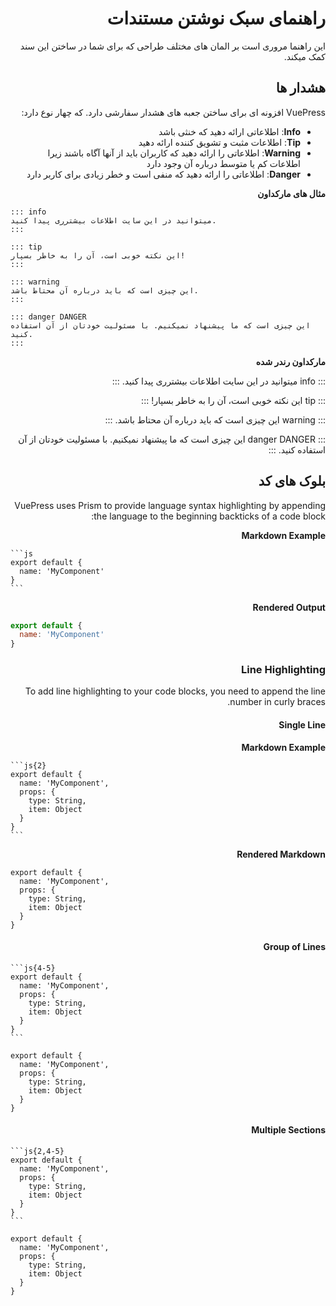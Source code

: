 <div dir="rtl">

# راهنمای سبک نوشتن مستندات

این راهنما مروری است بر المان های مختلف طراحی که برای شما در ساختن این سند کمک میکند. 

## هشدار ها
VuePress افزونه ای برای ساختن جعبه های هشدار سفارشی دارد. که چهار نوع دارد:

- **Info**: اطلاعاتی ارائه دهید که خنثی باشد
- **Tip**: اطلاعات مثبت و تشویق کننده ارائه دهید
- **Warning**: اطلاعاتی را ارائه دهید که کاربران باید از آنها آگاه باشند زیرا اطلاعات کم یا متوسط درباره آن وجود دارد
- **Danger**: اطلاعاتی را ارائه دهید که منفی است و خطر زیادی برای کاربر دارد

**مثال های مارکداون**


<div dir="ltr">

```
::: info
میتوانید در این سایت اطلاعات بیشترری پیدا کنید.
:::

::: tip
این نکته خوبی است، آن را به خاطر بسپار!
:::

::: warning
این چیزی است که باید درباره آن محتاط باشد.
:::

::: danger DANGER
این چیزی است که ما پیشنهاد نمیکنیم. با مسئولیت خودتان از آن استفاده کنید.
:::
```

</div>

**مارکداون رندر شده**


::: info
میتوانید در این سایت اطلاعات بیشترری پیدا کنید.
:::

::: tip
این نکته خوبی است، آن را به خاطر بسپار!
:::

::: warning
این چیزی است که باید درباره آن محتاط باشد.
:::

::: danger DANGER
این چیزی است که ما پیشنهاد نمیکنیم. با مسئولیت خودتان از آن استفاده کنید.
:::

<div dir="rtl">

## بلوک های کد

</div>

VuePress uses Prism to provide language syntax highlighting by appending the language to the beginning backticks of a code block:

**Markdown Example**

<div dir="ltr">

````
```js
export default {
  name: 'MyComponent'
}
```
````
</div>

**Rendered Output**

<div dir="ltr">

```js
export default {
  name: 'MyComponent'
}
```
</div>

### Line Highlighting

To add line highlighting to your code blocks, you need to append the line number in curly braces.

#### Single Line

**Markdown Example**

<div dir="ltr">

````
```js{2}
export default {
  name: 'MyComponent',
  props: {
    type: String,
    item: Object
  }
}
```
````
</div>

**Rendered Markdown**

<div dir="ltr">

```js{2}
export default {
  name: 'MyComponent',
  props: {
    type: String,
    item: Object
  }
}
```
</div>

#### Group of Lines

<div dir="ltr">

````
```js{4-5}
export default {
  name: 'MyComponent',
  props: {
    type: String,
    item: Object
  }
}
```
````
</div>
<div dir="ltr">

```js{4-5}
export default {
  name: 'MyComponent',
  props: {
    type: String,
    item: Object
  }
}
```

</div>


#### Multiple Sections

<div dir="ltr">

````
```js{2,4-5}
export default {
  name: 'MyComponent',
  props: {
    type: String,
    item: Object
  }
}
```
````

</div>
<div dir="ltr">


```js{2,4-5}
export default {
  name: 'MyComponent',
  props: {
    type: String,
    item: Object
  }
}
```

</div>
</div>
